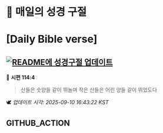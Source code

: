 # 🙏 매일의 성경 구절
# [Daily Bible verse]
## [![README에 성경구절 업데이트](https://github.com/DONGSUKA/first_test/actions/workflows/update-readme-bible.yml/badge.svg)](https://github.com/DONGSUKA/first_test/actions/workflows/update-readme-bible.yml)
<!-- START_BIBLE_VERSE -->
📖 **시편 114:4**
> 산들은 숫양들 같이 뛰놀며 작은 산들은 어린 양들 같이 뛰었도다

🕊️ _업데이트 시각: 2025-09-10 16:43:22 KST_
  <!-- END_BIBLE_VERSE -->
## GITHUB_ACTION
